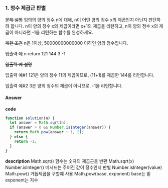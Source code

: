 ### 1. 정수 제곱근 판별

~~문제 설명~~
임의의 양의 정수 n에 대해, n이 어떤 양의 정수 x의 제곱인지 아닌지 판단하려 합니다.
n이 양의 정수 x의 제곱이라면 x+1의 제곱을 리턴하고, n이 양의 정수 x의 제곱이 아니라면 -1을 리턴하는 함수를 완성하세요.

~~제한 조건~~
n은 1이상, 50000000000000 이하인 양의 정수입니다.

~~입출력 예~~
n return
121 144
3 -1

~~입출력 예 설명~~

입출력 예#1
121은 양의 정수 11의 제곱이므로, (11+1)를 제곱한 144를 리턴합니다.

입출력 예#2
3은 양의 정수의 제곱이 아니므로, -1을 리턴합니다.

#### Answer

**code**

```js
function solution(n) {
  let answer = Math.sqrt(n);
  if (answer > 0 && Number.isInteger(answer)) {
    return Math.pow(answer + 1, 2);
  } else {
    return -1;
  }
}
```

**description**
Math.sqrt() 함수는 숫자의 제곱근을 반환 Math.sqrt(x)
Number.isInteger() 메서드는 주어진 값이 정수인지 판별 Number.isInteger(value)
Math.pow() 거듭제곱을 구할떄 사용 Math.pow(base, exponent) base는 밑 exponent는 지수
